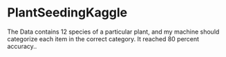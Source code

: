 # PlantSeedingKaggle
The Data contains 12 species of a particular plant, and my machine should categorize each item in the correct category. It reached 80 percent accuracy..
